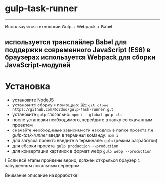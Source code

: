 # gulp-task-runner
---
Используются технологии Gulp + Webpack + Babel

используется транспайлер Babel для поддержки современного JavaScript (ES6) в браузерах
используется Webpack для сборки JavaScript-модулей
---
# Установка
* установите [NodeJS](https://nodejs.org/en/)
* установите сборку с помощью: [Git](https://git-scm.com/downloads): ```git clone https://github.com/Ko2doo/gulp-task-runner.git```
* установите ```gulp``` глобально: ```npm i --global gulp-cli```
* после установки необходимого, перейдите в папку со скачанным проектом
* скачайте необходимые зависимости находясь в папке проекта т.е. *gulp-task-runner* введя в терминал команду: ```npm i```
* для запуска проекта введите в терминале: ```gulp``` (режим разработки)
* для сборки проекта: ```gulp production --production```
* для конвертации картинок в формат webp ```gulp webp --production```

! Если всё этапы пройдены верно, должен открыться браузер с запущенным локальным сервером.

Внимание описание на доработке!
